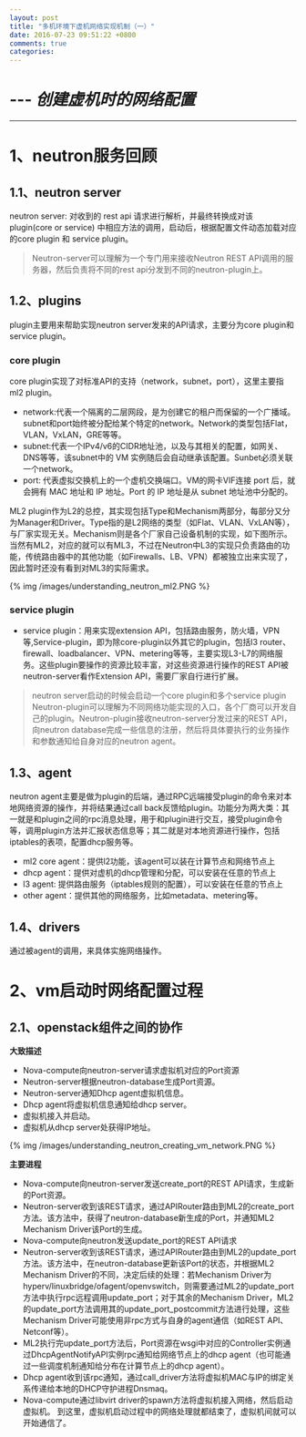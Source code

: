 ```yaml
---
layout: post
title: "多机环境下虚机网络实现机制（一）"
date: 2016-07-23 09:51:22 +0800
comments: true
categories: 
---
```


# ---  ***创建虚机时的网络配置***
----------------------------------------------

# **1、neutron服务回顾**

## **1.1、neutron server**

neutron server: 对收到的 rest api 请求进行解析，并最终转换成对该 plugin(core or service) 中相应方法的调用，启动后，根据配置文件动态加载对应的core plugin 和 service plugin。

> Neutron-server可以理解为一个专门用来接收Neutron REST API调用的服务器，然后负责将不同的rest api分发到不同的neutron-plugin上。



## **1.2、plugins**

plugin主要用来帮助实现neutron server发来的API请求，主要分为core plugin和service plugin。

### **core plugin**

core plugin实现了对标准API的支持（network，subnet，port），这里主要指ml2 plugin。

  - network:代表一个隔离的二层网段，是为创建它的租户而保留的一个广播域。subnet和port始终被分配给某个特定的network。Network的类型包括Flat，VLAN，VxLAN，GRE等等。
  - subnet:代表一个IPv4/v6的CIDR地址池，以及与其相关的配置，如网关、DNS等等，该subnet中的 VM 实例随后会自动继承该配置。Sunbet必须关联一个network。
  - port: 代表虚拟交换机上的一个虚机交换端口。VM的网卡VIF连接 port 后，就会拥有 MAC 地址和 IP 地址。Port 的 IP 地址是从 subnet 地址池中分配的。




ML2 plugin作为L2的总控，其实现包括Type和Mechanism两部分，每部分又分为Manager和Driver。Type指的是L2网络的类型（如Flat、VLAN、VxLAN等），与厂家实现无关。Mechanism则是各个厂家自己设备机制的实现，如下图所示。当然有ML2，对应的就可以有ML3，不过在Neutron中L3的实现只负责路由的功能，传统路由器中的其他功能（如Firewalls、LB、VPN）都被独立出来实现了，因此暂时还没有看到对ML3的实际需求。


{% img /images/understanding_neutron_ml2.PNG %}

### **service plugin**

- service plugin：用来实现extension API，包括路由服务，防火墙，VPN等,Service-plugin，即为除core-plugin以外其它的plugin，包括l3 router、firewall、loadbalancer、VPN、metering等等，主要实现L3-L7的网络服务。这些plugin要操作的资源比较丰富，对这些资源进行操作的REST API被neutron-server看作Extension API，需要厂家自行进行扩展。



> neutron server启动的时候会启动一个core plugin和多个service plugin
> Neutron-plugin可以理解为不同网络功能实现的入口，各个厂商可以开发自己的plugin。Neutron-plugin接收neutron-server分发过来的REST API，向neutron database完成一些信息的注册，然后将具体要执行的业务操作和参数通知给自身对应的neutron agent。


## **1.3、agent**

neutron agent主要是做为plugin的后端，通过RPC远端接受plugin的命令来对本地网络资源的操作，并将结果通过call back反馈给plugin。功能分为两大类：其一就是和plugin之间的rpc消息处理，用于和plugin进行交互，接受plugin命令等，调用plugin方法并汇报状态信息等；其二就是对本地资源进行操作，包括iptables的表项，配置dhcp服务等。

- ml2 core agent：提供l2功能，该agent可以装在计算节点和网络节点上
- dhcp agent：提供对虚机的dhcp管理和分配，可以安装在任意的节点上
- l3 agent: 提供路由服务（iptables规则的配置），可以安装在任意的节点上
- other agent：提供其他的网络服务，比如metadata、metering等。



## **1.4、drivers**

通过被agent的调用，来具体实施网络操作。


# **2、vm启动时网络配置过程**

## **2.1、openstack组件之间的协作**

**大致描述**

- Nova-compute向neutron-server请求虚拟机对应的Port资源
- Neutron-server根据neutron-database生成Port资源。
- Neutron-server通知Dhcp agent虚拟机信息。
- Dhcp agent将虚拟机信息通知给dhcp server。
- 虚拟机接入并启动。
- 虚拟机从dhcp server处获得IP地址。

{% img /images/understanding_neutron_creating_vm_network.PNG %}


**主要进程**

- Nova-compute向neutron-server发送create_port的REST API请求，生成新的Port资源。
- Neutron-server收到该REST请求，通过APIRouter路由到ML2的create_port方法。该方法中，获得了neutron-database新生成的Port，并通知ML2 Mechanism Driver该Port的生成。
- Nova-compute向neutron发送update_port的REST API请求
- Neutron-server收到该REST请求，通过APIRouter路由到ML2的update_port方法。该方法中，在neutron-database更新该Port的状态，并根据ML2 Mechanism Driver的不同，决定后续的处理：若Mechanism Driver为hyperv/linuxbridge/ofagent/openvswitch，则需要通过ML2的update_port方法中执行rpc远程调用update_port；对于其余的Mechanism Driver，ML2的update_port方法调用其的update_port_postcommit方法进行处理，这些Mechanism Driver可能使用非rpc方式与自身的agent通信（如REST API、Netconf等）。
- ML2执行完update_port方法后，Port资源在wsgi中对应的Controller实例通过DhcpAgentNotifyAPI实例rpc通知给网络节点上的dhcp agent（也可能通过一些调度机制通知给分布在计算节点上的dhcp agent）。
- Dhcp agent收到该rpc通知，通过call_driver方法将虚拟机MAC与IP的绑定关系传递给本地的DHCP守护进程Dnsmaq。
- Nova-compute通过libvirt driver的spawn方法将虚拟机接入网络，然后启动虚拟机。
到这里，虚拟机启动过程中的网络处理就都结束了，虚拟机间就可以开始通信了。





